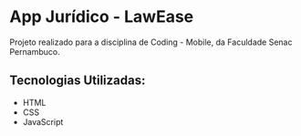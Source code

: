 # App Jurídico - LawEase

Projeto realizado para a disciplina de Coding - Mobile, da Faculdade Senac Pernambuco.

## Tecnologias Utilizadas:
- HTML
- CSS
- JavaScript
